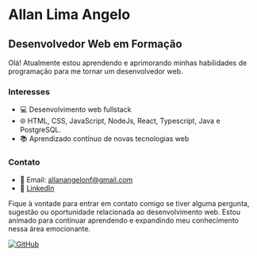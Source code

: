 # Allan Lima Angelo

## Desenvolvedor Web em Formação

Olá! Atualmente estou aprendendo e aprimorando minhas habilidades de programação para me tornar um desenvolvedor web.

### Interesses

- 💻 Desenvolvimento web fullstack
- 🌐 HTML, CSS, JavaScript, NodeJs, React, Typescript, Java e PostgreSQL.
- 📚 Aprendizado contínuo de novas tecnologias web

### Contato

- 📧 Email: allanangelonf@gmail.com
- 🔗 [LinkedIn](https://www.linkedin.com/in/seu-perfil)

Fique à vontade para entrar em contato comigo se tiver alguma pergunta, sugestão ou oportunidade relacionada ao desenvolvimento web. Estou animado para continuar aprendendo e expandindo meu conhecimento nessa área emocionante.

[![GitHub](https://github.com/AllanLimaAngelo/github-logo.png)](https://github.com/AllanLimaAngelo)

